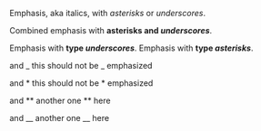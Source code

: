 Emphasis, aka italics, with *asterisks* or _underscores_.

Combined emphasis with **asterisks and _underscores_**.

Emphasis with __type *underscores*__.
Emphasis with **type _asterisks_**.

and _ this should not be _ emphasized

and * this should not be * emphasized

and ** another one ** here

and __ another one __ here
